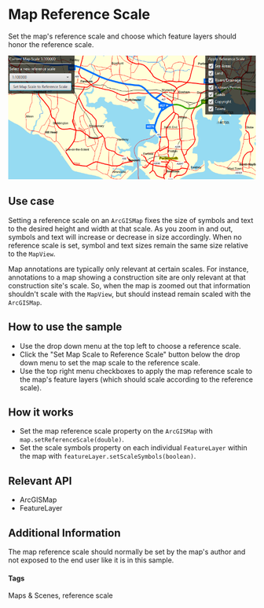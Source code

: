 # Map Reference Scale
Set the map's reference scale and choose which feature layers should honor the reference scale.

![](MapReferenceScale.png)

## Use case
Setting a reference scale on an `ArcGISMap` fixes the size of symbols and text to the desired height and width at that scale. As you zoom in and out, symbols and text will increase or decrease in size accordingly. When no reference scale is set, symbol and text sizes remain the same size relative to the `MapView`.

Map annotations are typically only relevant at certain scales. For instance, annotations to a map showing a construction site are only relevant at that construction site's scale. So, when the map is zoomed out that information shouldn't scale with the `MapView`, but should instead remain scaled with the `ArcGISMap`. 

## How to use the sample
* Use the drop down menu at the top left to choose a reference scale.
* Click the "Set Map Scale to Reference Scale" button below the drop down menu to set the map scale to the reference scale.
* Use the top right menu checkboxes to apply the map reference scale to the map's feature layers (which should scale according to the reference scale).

## How it works
* Set the map reference scale property on the `ArcGISMap` with `map.setReferenceScale(double)`.
* Set the scale symbols property on each individual `FeatureLayer` within the map with `featureLayer.setScaleSymbols(boolean)`.

## Relevant API
* ArcGISMap
* FeatureLayer

## Additional Information
The map reference scale should normally be set by the map's author and not exposed to the end user like it is in this sample. 

#### Tags
Maps & Scenes, reference scale